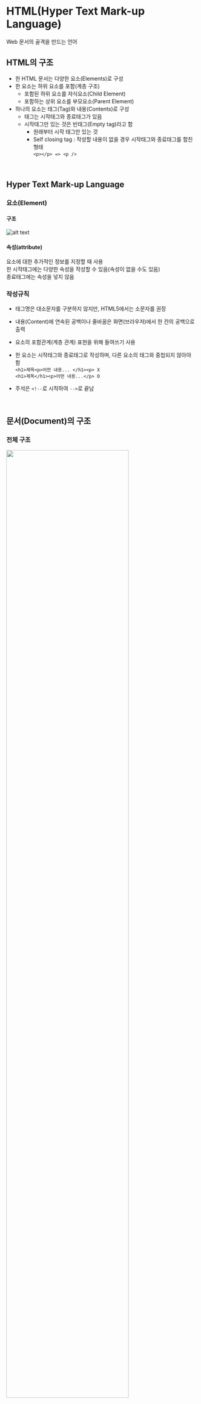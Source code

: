 # HTML(Hyper Text Mark-up Language)

Web 문서의 골격을 만드는 언어

## HTML의 구조
* 한 HTML 문서는 다양한 요소(Elements)로 구성
* 한 요소는 하위 요소를 포함(계층 구조)
    * 포함된 하위 요소를 자식요소(Child Element)
    * 포함하는 상위 요소를 부모요소(Parent Element)
* 하나의 요소는 태그(Tag)와 내용(Contents)로 구성
    * 태그는 시작태그와 종료태그가 있음
    * 시작태그만 있는 것은 빈태그(Empty tag)라고 함
        * 원래부터 시작 태그만 있는 것
        * Self closing tag : 작성할 내용이 없을 경우 시작태그와 종료태그를 합친 형태<br>
            ```<p></p> => <p />```

<br>

## Hyper Text Mark-up Language
### 요소(Element)
#### 구조

![alt text](image-2.png)

#### 속성(attribute)
요소에 대한 추가적인 정보를 지정할 때 사용<br>
한 시작태그에는 다양한 속성을 작성할 수 있음(속성이 없을 수도 있음)<br>
종료태그에는 속성을 넣지 않음

### 작성규칙
* 태그명은 대소문자를 구분하지 않지만, HTML5에서는 소문자를 권장
* 내용(Content)에 연속된 공백이나 줄바꿈은 화면(브라우저)에서 한 칸의 공백으로 출력
* 요소의 포함관계(계층 관계) 표현을 위해 들여쓰기 사용
* 한 요소는 시작태그와 종료태그로 작성하며, 다른 요소의 태그와 중첩되지 않아야 함<br>
```<h1>제목<p>어떤 내용... </h1><p> X``` <br>
```<h1>제목</h1><p>어떤 내용...</p> O```

* 주석은 ```<!--```로 시작하여 ```-->```로 끝남

<br>

## 문서(Document)의 구조
### 전체 구조

<img src="image-3.png" width="80%">


### 계층 구조
* 문서를 구성하는 요소는 계층 구조를 형성
* ‘상위 요소’ - ‘하위 요소’ 또는 ‘부모 요소’ - ‘자식 요소’로 표현
* 요소 내부에 요소가 중첩되는 형상

<img src="image-4.png" width="80%">

* 들여쓰기를 사용하여 상위 요소(부모)와 하위 요소(자식)를 구분

<div class="page">

## 초기 화면 작성 및 실행
index.html

<img src="image-5.png" width="80%">

> ```!``` + ```Enter↵``` 조합으로 문서의 기본 문장을 자동 완성

<br>

<div class="page">

# head 영역 Tag
## \<title\>
* HTML  문서의 제목을 정의하는 태그
* 브라우저 창(또는 탭)의 제목으로 출력

```html
<head>
    ...
    <title>head tag</title>
</head>
```

<br>

## \<link\>
* 다른 파일을 가져와 현재의 문서와 연결할 때 사용
* 외부 스타일시트(CSS), 파비콘(favicon, favorite Icon) 등을 문서에 포함시킴
* 사용 속성
    * rel(Relationship) - 연결할 파일과 현재 문서의 관계(stylesheet, icon 등)
    * href(Hypertext Reference) - 연결할 파일의 위치

```html
<head>
    ...
    <link rel="stylesheet" href="exam.css">
    <link rel="icon" href="mlogo.png">
</head>
```

<br>

## \<style\>
* 문서 내부에 스타일시트를 작성할 때 사용

```html
<head>
    ...
    <style>
        h1 {
            text-decoration: underline;
        }
        p {
            font-size: 1.5em;
            color: blue;
        }
    </style>
</head>
<body>
    <h1>제목</h1>
    <p>단락(문장)</p>
</body>
```

<br>

## \<script\>
* 외부 자바스크립트 파일을 현재 문서에 연결할 때 사용
* 현재 문서에 적용할 자바스크립트 코드를 작성할 때 사용
* \<script\> 태그는 \<html\> 내부의 어느 곳에서도 작성할 수 있음

```html
<head>
    ...
    <script>
        alert("경고창");
    </script>
</head>
```

<br>

## \<meta\>
* 검색엔진이나 브라우저에 제공할 정보를 작성하는 태그
* 문서의 제작자, 문서의 개요, 검색 키워드, 문자셋 등
* 사용 속성
    * charset(Character Set) - 문자 인코딩 방식(euc-kr, utf-8 등)
    * name - 제공되는 정보의 종류(author, viewport 등)
    * content - 제공되는 정보의 내용

```html
<head>
    <meta charset="UTF-8">
    <meta name="viewport" content="width=device-width, initial-scale=1.0">
    <meta name="author" content="jongil Park">
    ...
</head>
```

<div class="page">

# HTML 요소의 종류

## Block 요소
* 브라우저 화면의 너비를 100% 차지하는 요소
* 요소 사이에 줄 바꿈이 발생
* 대표 태그
    * 제목 태그들(h1 ~ h6), \<p\>, \<hr\>, \<div\> 등

<br>

## Inline 요소
* 내용(Content) 만큼만 너비를 차지하는 요소
* 요소 사이에 줄 바꿈이 없음
* 대표 태그
    * \<img>, \<b>, \<span> 등

<br>

## 예제
```html
<!DOCTYPE html>
<html lang="ko">
<head>
    <meta charset="UTF-8">
    <meta name="viewport" content="width=device-width, initial-scale=1.0">
    <title>요소의 종류</title>
</head>
<body>
    <h1>블록 요소</h1>
    <p style="background-color: yellow;">단락</p>
    <p style="background-color: green;">단락</p>
    <hr>
    <h1>인라인 요소</h1>
    <a href="#">연결1</a>
    <a href="#">연결2</a>
</body>
</html>
```

<div class="page">

# body 영역 Tag

## 문단 관련 tag
### Heading Tag - \<h1> ~ \<h6>. 
제목을 작성하는데 사용
* \<title>은 사이트의 이름이며 Heading tag는 페이지에서의 제목을 뜻함
* 숫자가 클 수록 글자의 크기가 작아짐.
* Block 요소

### \<p> - Paragraph. 문단을 작성하는데 사용
* 문장을 작성하는 주요 태그
* 블록 요소

### \<br> - Break. 줄바꿈 태그
* 인라인 요소에 줄바꿈을 제공
* 빈태그(Empty tag)

### \<hr> - Horizontal Rule
* 페이지에 가로선을 작성하는데 사용
* 블록요소이며 빈태그

### 예제
```html
...
<body>
    <h1>제목 태그 - h1</h1>
    <h2>제목 태그 - h2</h2>
    <h3>제목 태그 - h3</h3>
    <h4>제목 태그 - h4</h4>
    <h5>제목 태그 - h5</h5>
    <h6>제목 태그 - h6</h6>
    <hr>
    <p>문단 태그 - p</p>
    <p>Lorem ipsum dolor sit amet, 
        consectetur adipiscing elit.<br>
        Nullam quis tortor nec enim 
        convallis hendrerit.
    </p>
</body>
```

<br>

## 목록 tag
* 화면에 목록을 출력하는 요소
* 블록 요소
* 자식 요소로 \<li> 태그를 사용하여 목록의 항목을 작성

### 비순서 목록 - \<ul> Unordered List
* 출력하는 항목의 객관적인 순서가 없는 형태

### 순서 목록 - \<ol> Ordered List
* 항목에 나름의 순서를 부여

### 목록 항목 - \<li> List Item
* 목록 태그의 자식 태그로 항목을 출력하는데 사용

### 예제
```html
...
<body>
    <h2>목록 태그 - ul</h2>
    <ul>
        <li>아메리카노</li>
        <li>카페라떼</li>
        <li>카푸치노</li>
        <li>에스프레소</li>
    </ul>
    <h2>목록 태그 - ol</h2>
    <ol>
        <li>HTML5</li>
        <li>CSS3</li>
        <li>Javascript</li>
    </ol>
</body>
```

<br>

## 표 tag

<img src="image.png" width="50%" align="right">

### \<table>
* 표를 표현하는데 사용하는 태그
* 행과 열 단위로 값을 출력하는 구조

### \<tr> - Table Row
* 표의 행을 표현하는 태그

### \<th> - Table Header cell
* 열의 제목을 표현하는 태그
* 굵은 글씨체로 중앙에 정렬

### \<td> - Table Data cell
* 각 열의 값을 작성하는데 사용
* 좌측 정렬

### 예제
```html
<body>
    <h2>표 태그 - table, tr, th, td</h2>
    <table border="1">
        <tr>
            <th>아이디</th><th>이름</th><th>나이</th><th>직업</th>
        </tr>
        <tr>
            <td>hong01</td><td>홍길동</td><td>20</td><td>학생</td>
        </tr>
        <tr>
            <td>jun2009</td><td>전우치</td><td>32</td><td>회사원</td>
        </tr>
    </table>
</body>
```

<br>

## Image tag - \<img>
* 그림 파일을 문서에 추가하기 위한 태그
* 빈태그, 인라인 태그
* 사용 속성
    * src : 필수 속성. 삽입할 이미지 파일의 경로와 파일명을 작성.
    * alt : 이미지가 출력되지 않을 경우 대신 출력할 문장을 작성.
    * title : 이미지 위에 마우스가 오버되었을 경우 출력할 문장을 작성.
    * width : 이미지의 출력 너비 값을 지정.
    * height : 이미지의 출력 높이 값을 지정.
* 너비(width)와 높이(height)를 지정하지 않으면 이미지의 원래크기로 출력

### 참고
> Pixel(픽셀) - Pictures Element의 줄인말. 화소.<br>
> 요소의 크기(너비/높이)를 지정하는 기본 단위(px)<br>
예) 화면 크기 : 1920X1080 - 가로 1920px, 세로 1080px

<div class="page">

### 예제
```html
<body>
    <h2>이미지 태그</h2>
    <img src="mlogo.png" alt="M로고" title="로고" width="200" height="200">
    <hr>
</body>
```

<br>

## 연결(링크) tag - \<a>
* Anchor(닻). Hyper link를 구현(페이지를 연결)
* 클릭 이벤트를 통해 페이지를 전환(연결된 페이지로 이동)
* 인라인 요소
* 사용 속성
    * href - 이동할 문서의 URI를 지정하는 속성
    * target - 이동할 문서의 출력 대상을 지정하는 속성.
        * _self(기본값), _blank(새 탭)

### 참고
---
<img src="image-1.png" width="30%" align=right>

- URI(Uniform Resource Indentifier) : 통합자원 식별자
- URL(Uniform Resource Locator) : 통합자원 위치정보
- URN(Uniform Resource Name) : 통합자원 이름


<br><br><br><br><br>
---

### 예제
```html
<body>
    <h2>연결(링크) 태그</h2>
    <a href="https://www.naver.com" target="_blank">네이버</a>
    <br>
    <a href="02_element_kind.html" target="_self">요소의 종류</a>
</body>
```

<div class="page">

## 공간 tag
### \<div>
* 브라우저 전체 공간을 기준(너비)으로 일정 영역을 설정하는 태그
* 특별한 형태나 모양을 표현하지 않고, 영역의 구분을 위해 사용
* 문서 전체를 몇 가지 영역으로 분할하여 사용할 때 활용
* 구분한 영역에 각기 다른 스타일을 부여
* 블록 요소

### \<span>
* 브라우저의 일부 공간(블록 요소의 일부)을 설정하는 태그
* 특별한 형태나 모양을 표현하지 않고, 블록 내에서 영역의 구분을 위해 사용
* 구분한 영역에 각기 다른 스타일을 부여
* 인라인 요소

### 예제
```css
/* 공간 태그용 스타일 */
div { /* 모두 적용됨 */
    background-color: yellow;
    width: 80%;
    height: 100px;
    border: 1px solid black;
    padding: 10px;
}
span {
    background-color: green;
    width: 100px; /* 적용 안됨 */
    height: 100px; /* 적용 안됨 */
    border: 3px dashed red;
    padding: 5px;
}
```

```html
<body>
    <h2>공간 태그</h2>
    <div>
        Lorem ipsum dolor sit amet, consectetur adipiscing elit.
        Nullam quis tortor nec enim convallis hendrerit.
    </div>
    <div>
        Lorem ipsum dolor sit amet, <span>consectetur</span> adipiscing elit.
        Nullam <span>quis tortor nec enim</span> convallis hendrerit.
    </div>
</body>
```

<div class="page">

## 입력 양식 tag
### \<input>
* 입력란을 만드는 태그(사용자의 입력값을 받는 요소 작성)
* 사용 속성
    * type : 입력란의 모양을 지정하는 속성
    * value : 사용자의 입력을 저장하는 속성
    * placeholder : 입력값을 힌트를 작성하는 속성
    * disabled : 입력란을 비활성화로 설정하는 속성
    * readonly : 입력란의 값을 수정할 수 없도록 설정하는 속성.(value 필요!)

#### 예제
```html
<body>
    <h2>입력 양식</h2>
    일반형태 : 
    <input type="text" value="초기값" placeholder="입력(초기)값이 없으면 보임">
    <br>
    비활성화 : 
    <input type="text" disabled>
    <br>
    읽기전용 : 
    <input type="text" value="어떤값" readonly>
</body>
```

* 주요 type
    * text : 일반 텍스트 입력 형태
    * password : 비밀문자 입력 형태(입력한 값은 ’●’로 변경)
    * button : 버튼 형태(value에 출력할 문구를 작성)
    * checkbox : 체크박스 형태(다중 선택). name 속성이 같은 \<input>을 하나로 그룹화
    * radio : 라디오버튼 형태(단일 선택). name 속성이 같은 \<input>을 하나로 그룹화

#### 예제
```html
<body>
    <h2>다양한 입력 형태</h2>
    비밀번호 : 
    <input type="password" placeholder="비밀번호를 입력하세요.">
    <br>
    버튼형태 : 
    <input type="button" value="버튼">
    <br>
    체크박스 : 
    <input type="checkbox" name="ck">강아지
    <input type="checkbox" name="ck">고양이
    <br>
    라디오버튼 :
    <input type="radio" name="ra">남성
    <input type="radio" name="ra">여성
</body>
```

<br>

### \<textarea>
* 여러 줄의 문장을 입력받는 요소용 태그
* 블록 요소
* 크기 지정 속성
    * rows : 높이 지정. 줄 수
    * cols : 너비 지정. 글자 수

#### 예제
```html
<body>
    ...
    <h3>텍스트 영역</h3>
    <textarea rows="5" cols="30"></textarea>    
</body>
```
<br>

### \<select>
* 선택 목록을 출력하는 태그
* \<option> 태그로 목록의 항목을 작성

#### 예제
```html
<body>
    ...
    <h3>선택 목록</h3>
    <select>
        <option>Americano</option>
        <option>Caffe latte</option>
        <option>Espresso</option>
    </select>
</body>
```
<br>

### \<label>
* 꼬리표(이름표) 태그
* 입력 태그의 클릭 영역을 확장하는데 사용하는 태그
* 입력 태그의 id 속성과 \<label> 태그의 for 속성을 사용하여 연결

<br>

#### 예제
```html
<body>
    ...
    <h3>꼬리표 태크(label)</h3>
    직업선택 : 
    <input type="radio" name="job" id="std">
    <label for="std">학생</label>
    <label>
        <input type="radio" name="job">회사원
    </label>    
</body>
```

<div class="page">

# 전역 속성(Global Attributes)
모든 요소에서 사용할 수 있는 공통 속성

## title
* 요소에 대한 설명글(tool tip)을 지정하는 속성
* 요소에 마우스를 올리면 출력됨

```html
<body>
    <h2>title</h2>
    <p>요소의 설명글(tool tip)을 지정하는 속성</p>
    <p title="title로 출력할 내용">요소에 마우스 포인트를 올리면 출력됨</p>
</body>
```

<br>

## style
* 요소 단독의 스타일을 지정하는 속성
* CSS 인라인 선언 방식

```html
<body>
    <h2>style</h2>
    <p>요소 단독의 스타일을 지정하는 속성</p>
    <p style="color: red">CSS 인라인 선언 방식</p>
</body>
```

<br>

## class
* 요소에 분류명(classification name)을 지정하는 속성
* 요소에 스타일을 부여하거나 동적인 처리(자바스크립트)에 활용하는 값

```html
<head>
    <style>
        /* 요소의 class 속성값으로 스타일을 지정 */
        .c1 {
            color: blue;
        }
    </style>
</head>
<body>
    <h2>class</h2>
    <p>요소에 분류명(classification name)을 지정하는 속성</p>
    <p class="c1">요소에 스타일을 부여하거나 동적인 처리에 활용</p>
</body>
```

<br>

## id
* 요소에 식별자(Identifier)를 지정하는 속성
* 고유(유일)한 값을 넣는 것이 좋음.

```html
<body>
    <h2>id</h2>
    <p>요소에 식별자(Identifier)를 지정하는 속성</p>
    <p id="id1">요소별로 고유(유일)한 값 사용을 권장</p>
</body>
<script>
    //id 속성값으로 요소의 스타일를 제어함.
    const elm1 = document.getElementById("id1");
    elm1.style.backgroundColor = "green";
</script>
```

<br>

## data-xxx
* 화면에 보이지 않게 요소에 데이터를 저장하기 위해 사용하는 속성
* ```data-```로 시작
* Stylesheet에서 선택자로 사용 가능
* Javascript에서 ```elements.dataset.xxx``` 형식으로 데이터를 불러올 수 있음.

css
```css
/* data-*로 구분하여 스타일을 지정 */
p[data-number="1"] {
    background-color: aqua;
}
p[data-number="2"] {
    background-color: yellow;
}
```

html
```html
<body>
    <h2>data-*</h2>
    <p>요소에 (의미론적인) 추가 정보를 지정하는 속성</p>
    <p id="id2" data-number="1">화면에 안 보이게 글이나 추가 정보를 요소에 담아을 수 있음</p>
    <p id="id3" data-number="2">이 정보는 Javascript나 CSS에서 활용</p>
</body>
<script>
    //data-*의 정보를 가져와서 활용
    const elm2 = document.getElementById("id2");
    const elm3 = document.getElementById("id3");
    console.log(elm2.dataset.number, elm3.dataset.number);
</script>
```